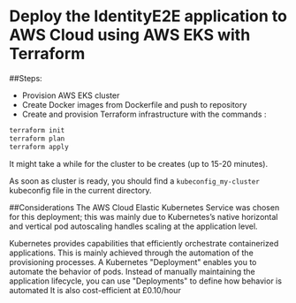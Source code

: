 # Deploy the IdentityE2E application to AWS Cloud using AWS EKS with Terraform

##Steps:
- Provision AWS EKS cluster
- Create Docker images from Dockerfile and push to repository
- Create and provision Terraform infrastructure with the commands :

```bash
terraform init
terraform plan
terraform apply
```

It might take a while for the cluster to be creates (up to 15-20 minutes).

As soon as cluster is ready, you should find a `kubeconfig_my-cluster` kubeconfig file in the current directory.


##Considerations
The AWS Cloud Elastic Kubernetes Service was chosen for this deployment; this was mainly due to Kubernetes’s native horizontal and vertical pod autoscaling handles scaling at the application level.

Kubernetes provides capabilities that efficiently orchestrate containerized applications. 
This is mainly achieved through the automation of the provisioning processes. A Kubernetes "Deployment" enables you to automate the behavior of pods. 
Instead of manually maintaining the application lifecycle, you can use "Deployments" to define how behavior is automated
It is also cost-efficient at £0.10/hour
